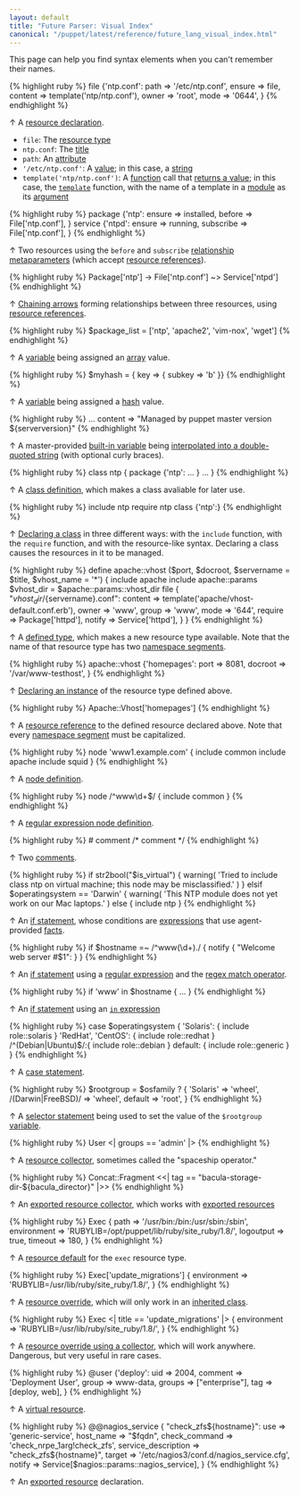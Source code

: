 ```yaml
---
layout: default
title: "Future Parser: Visual Index"
canonical: "/puppet/latest/reference/future_lang_visual_index.html"
---
```



[resource]: ./future_lang_resources.html
[type]: ./future_lang_resources.html#type
[title]: ./future_lang_resources.html#title
[attribute]: ./future_lang_resources.html#attributes
[value]: ./future_lang_resources.html#attributes
[string]: ./future_lang_data_string.html
[function]: ./future_lang_functions.html
[rvalue]: ./future_lang_functions.html#behavior
[template_func]: /guides/templating.html
[module]: modules_fundamentals.html
[argument]: ./future_lang_functions.html#arguments
[relationship_meta]: ./future_lang_relationships.html#relationship-metaparameters
[refs]: ./future_lang_datatypes.html#resource-references
[chaining]: ./future_lang_relationships.html#chaining-arrows
[variable]: ./future_lang_variables.html
[array]: ./future_lang_data_array.html
[hash]: ./future_lang_data_hash.html
[interpolation]: ./future_lang_datatypes.html#variable-interpolation
[class_def]: ./future_lang_classes.html#defining-classes
[class_decl]: ./future_lang_classes.html#declaring-classes
[defined_type]: ./future_lang_defined_types.html
[namespace]: ./future_lang_namespaces.html
[defined_resource]: ./future_lang_defined_types.html#declaring-an-instance
[node]: ./future_lang_node_definitions.html
[regex_node]: ./future_lang_node_definitions.html#regular-expression-names
[comments]: ./future_lang_comments.html
[if]: ./future_lang_conditional.html#if-statements
[expressions]: ./future_lang_expressions.html
[built_in]: ./future_lang_variables.html#facts-and-built-in-variables
[facts]: ./future_lang_variables.html#facts
[regex]: ./future_lang_data_regex.html
[regex_match]: ./future_lang_expressions.html#regex-match
[in]: ./future_lang_expressions.html#in
[case]: ./future_lang_conditional.html#case-statements
[selector]: ./future_lang_conditional.html#selectors
[collector]: ./future_lang_collectors.html
[export_collector]: ./future_lang_collectors.html#exported-resource-collectors
[export]: ./future_lang_exported.html
[defaults]: ./future_lang_defaults.html
[override]: ./future_lang_classes.html#overriding-resource-attributes
[inherits]: ./future_lang_classes.html#inheritance
[coll_override]: ./future_lang_resources.html#amending-attributes-with-a-collector
[virtual]: ./future_lang_virtual.html

This page can help you find syntax elements when you can't remember their names.


{% highlight ruby %}
    file {'ntp.conf':
      path    => '/etc/ntp.conf',
      ensure  => file,
      content => template('ntp/ntp.conf'),
      owner   => 'root',
      mode    => '0644',
    }
{% endhighlight %}

↑ A [resource declaration][resource].

* `file`: The [resource type][type]
* `ntp.conf`: The [title][]
* `path`: An [attribute][]
* `'/etc/ntp.conf'`: A [value][]; in this case, a [string][]
* `template('ntp/ntp.conf')`: A [function][] call that [returns a value][rvalue]; in this case, the [`template`][template_func] function, with the name of a template in a [module][] as its [argument][]

{% highlight ruby %}
    package {'ntp':
      ensure => installed,
      before => File['ntp.conf'],
    }
    service {'ntpd':
      ensure    => running,
      subscribe => File['ntp.conf'],
    }
{% endhighlight %}

↑ Two resources using the `before` and `subscribe` [relationship metaparameters][relationship_meta] (which accept [resource references][refs]).

{% highlight ruby %}
    Package['ntp'] -> File['ntp.conf'] ~> Service['ntpd']
{% endhighlight %}

↑ [Chaining arrows][chaining] forming relationships between three resources, using [resource references][refs].

{% highlight ruby %}
    $package_list = ['ntp', 'apache2', 'vim-nox', 'wget']
{% endhighlight %}

↑ A [variable][] being assigned an [array][] value.

{% highlight ruby %}
    $myhash = { key => { subkey => 'b' }}
{% endhighlight %}

↑ A [variable][] being assigned a [hash][] value.

{% highlight ruby %}
    ...
    content => "Managed by puppet master version ${serverversion}"
{% endhighlight %}

↑ A master-provided [built-in variable][built_in] being [interpolated into a double-quoted string][interpolation] (with optional curly braces).


{% highlight ruby %}
    class ntp {
      package {'ntp':
        ...
      }
      ...
    }
{% endhighlight %}

↑ A [class definition][class_def], which makes a class avaliable for later use.

{% highlight ruby %}
    include ntp
    require ntp
    class {'ntp':}
{% endhighlight %}

↑ [Declaring a class][class_decl] in three different ways: with the `include` function, with the `require` function, and with the resource-like syntax. Declaring a class causes the resources in it to be managed.


{% highlight ruby %}
    define apache::vhost ($port, $docroot, $servername = $title, $vhost_name = '*') {
      include apache
      include apache::params
      $vhost_dir = $apache::params::vhost_dir
      file { "${vhost_dir}/${servername}.conf":
          content => template('apache/vhost-default.conf.erb'),
          owner   => 'www',
          group   => 'www',
          mode    => '644',
          require => Package['httpd'],
          notify  => Service['httpd'],
      }
    }
{% endhighlight %}

↑ A [defined type][defined_type], which makes a new resource type available. Note that the name of that resource type has two [namespace segments][namespace].

{% highlight ruby %}
    apache::vhost {'homepages':
      port    => 8081,
      docroot => '/var/www-testhost',
    }
{% endhighlight %}

↑ [Declaring an instance][defined_resource] of the resource type defined above.

{% highlight ruby %}
    Apache::Vhost['homepages']
{% endhighlight %}

↑ A [resource reference][refs] to the defined resource declared above. Note that every [namespace segment][namespace] must be capitalized.

{% highlight ruby %}
    node 'www1.example.com' {
      include common
      include apache
      include squid
    }
{% endhighlight %}

↑ A [node definition][node].

{% highlight ruby %}
    node /^www\d+$/ {
      include common
    }
{% endhighlight %}

↑ A [regular expression node definition][regex_node].

{% highlight ruby %}
    # comment
    /* comment */
{% endhighlight %}

↑ Two [comments][].


{% highlight ruby %}
    if str2bool("$is_virtual") {
      warning( 'Tried to include class ntp on virtual machine; this node may be misclassified.' )
    }
    elsif $operatingsystem == 'Darwin' {
      warning( 'This NTP module does not yet work on our Mac laptops.' )
    else {
      include ntp
    }
{% endhighlight %}

↑ An [if statement][if], whose conditions are [expressions][] that use agent-provided [facts][].


{% highlight ruby %}
    if $hostname =~ /^www(\d+)\./ {
      notify { "Welcome web server #$1": }
    }
{% endhighlight %}

↑ An [if statement][if] using a [regular expression][regex] and the [regex match operator][regex_match].

{% highlight ruby %}
    if 'www' in $hostname {
      ...
    }
{% endhighlight %}

↑ An [if statement][if] using an [`in` expression][in]

{% highlight ruby %}
    case $operatingsystem {
      'Solaris':          { include role::solaris }
      'RedHat', 'CentOS': { include role::redhat  }
      /^(Debian|Ubuntu)$/:{ include role::debian  }
      default:            { include role::generic }
    }
{% endhighlight %}

↑ A [case statement][case].

{% highlight ruby %}
    $rootgroup = $osfamily ? {
        'Solaris'          => 'wheel',
        /(Darwin|FreeBSD)/ => 'wheel',
        default            => 'root',
    }
{% endhighlight %}

↑ A [selector statement][selector] being used to set the value of the `$rootgroup` [variable][].

{% highlight ruby %}
    User <| groups == 'admin' |>
{% endhighlight %}

↑ A [resource collector][collector], sometimes called the "spaceship operator."

{% highlight ruby %}
    Concat::Fragment <<| tag == "bacula-storage-dir-${bacula_director}" |>>
{% endhighlight %}

↑ An [exported resource collector][export_collector], which works with [exported resources][export]

{% highlight ruby %}
    Exec {
      path        => '/usr/bin:/bin:/usr/sbin:/sbin',
      environment => 'RUBYLIB=/opt/puppet/lib/ruby/site_ruby/1.8/',
      logoutput   => true,
      timeout     => 180,
    }
{% endhighlight %}

↑ A [resource default][defaults] for the `exec` resource type.

{% highlight ruby %}
    Exec['update_migrations'] {
      environment => 'RUBYLIB=/usr/lib/ruby/site_ruby/1.8/',
    }
{% endhighlight %}

↑ A [resource override][override], which will only work in an [inherited class][inherits].

{% highlight ruby %}
    Exec <| title == 'update_migrations' |> {
      environment => 'RUBYLIB=/usr/lib/ruby/site_ruby/1.8/',
    }
{% endhighlight %}

↑ A [resource override using a collector][coll_override], which will work anywhere. Dangerous, but very useful in rare cases.


{% highlight ruby %}
    @user {'deploy':
      uid     => 2004,
      comment => 'Deployment User',
      group   => www-data,
      groups  => ["enterprise"],
      tag     => [deploy, web],
    }
{% endhighlight %}

↑ A [virtual resource][virtual].


{% highlight ruby %}
    @@nagios_service { "check_zfs${hostname}":
      use                 => 'generic-service',
      host_name           => "$fqdn",
      check_command       => 'check_nrpe_1arg!check_zfs',
      service_description => "check_zfs${hostname}",
      target              => '/etc/nagios3/conf.d/nagios_service.cfg',
      notify              => Service[$nagios::params::nagios_service],
    }
{% endhighlight %}

↑ An [exported resource][export] declaration.

